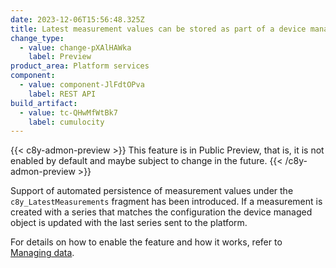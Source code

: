 ```yaml
---
date: 2023-12-06T15:56:48.325Z
title: Latest measurement values can be stored as part of a device managed object
change_type:
  - value: change-pXAlHAWka
    label: Preview
product_area: Platform services
component:
  - value: component-JlFdtOPva
    label: REST API
build_artifact:
  - value: tc-QHwMfWtBk7
    label: cumulocity
---
```

{{< c8y-admon-preview >}}
This feature is in Public Preview, that is, it is not enabled by default and maybe subject to change in the future.
{{< /c8y-admon-preview >}}

Support of automated persistence of measurement values under the `c8y_LatestMeasurements` fragment has been introduced. If a measurement is created with a series that matches the configuration the device managed object is updated with the last series sent to the platform.

For details on how to enable the feature and how it works, refer to [Managing data](/standard-tenant/managing-data/#latest-value).

